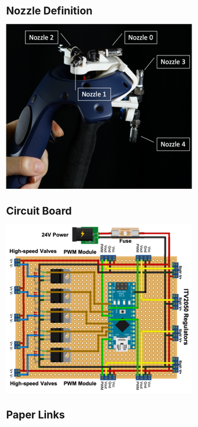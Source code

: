# Nozzle Definition

![The nozzles definition](NozzleDefinition.png)

# Circuit Board

![The figure of JetController's circuit board](CircuitBoard.png)

# Paper Links